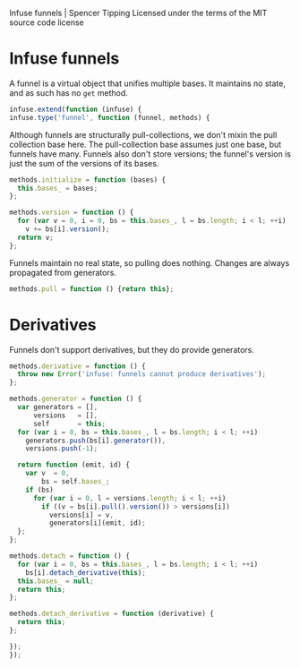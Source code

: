 Infuse funnels | Spencer Tipping
Licensed under the terms of the MIT source code license

# Infuse funnels

A funnel is a virtual object that unifies multiple bases. It maintains no
state, and as such has no `get` method.

```js
infuse.extend(function (infuse) {
infuse.type('funnel', function (funnel, methods) {
```

Although funnels are structurally pull-collections, we don't mixin the pull
collection base here. The pull-collection base assumes just one base, but
funnels have many. Funnels also don't store versions; the funnel's version is
just the sum of the versions of its bases.

```js
methods.initialize = function (bases) {
  this.bases_ = bases;
};
```

```js
methods.version = function () {
  for (var v = 0, i = 0, bs = this.bases_, l = bs.length; i < l; ++i)
    v += bs[i].version();
  return v;
};
```

Funnels maintain no real state, so pulling does nothing. Changes are always
propagated from generators.

```js
methods.pull = function () {return this};
```

# Derivatives

Funnels don't support derivatives, but they do provide generators.

```js
methods.derivative = function () {
  throw new Error('infuse: funnels cannot produce derivatives');
};
```

```js
methods.generator = function () {
  var generators = [],
      versions   = [],
      self       = this;
  for (var i = 0, bs = this.bases_, l = bs.length; i < l; ++i)
    generators.push(bs[i].generator()),
    versions.push(-1);
```

```js
  return function (emit, id) {
    var v  = 0,
        bs = self.bases_;
    if (bs)
      for (var i = 0, l = versions.length; i < l; ++i)
        if ((v = bs[i].pull().version()) > versions[i])
          versions[i] = v,
          generators[i](emit, id);
  };
};
```

```js
methods.detach = function () {
  for (var i = 0, bs = this.bases_, l = bs.length; i < l; ++i)
    bs[i].detach_derivative(this);
  this.bases_ = null;
  return this;
};
```

```js
methods.detach_derivative = function (derivative) {
  return this;
};
```

```js
});
});

```
